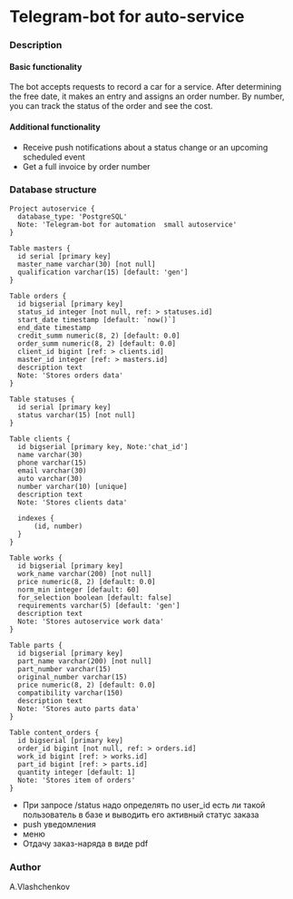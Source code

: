 # Telegram-bot for auto-service

### Description

#### Basic functionality
The bot accepts requests to record a car for a service.
After determining the free date, it makes an entry and assigns an order number.
By number, you can track the status of the order and see the cost.

#### Additional functionality
- Receive push notifications about a status change or an upcoming scheduled event
- Get a full invoice by order number

### Database structure

```
Project autoservice {
  database_type: 'PostgreSQL'
  Note: 'Telegram-bot for automation  small autoservice'
}

Table masters {
  id serial [primary key]
  master_name varchar(30) [not null]
  qualification varchar(15) [default: 'gen']
}

Table orders {
  id bigserial [primary key]
  status_id integer [not null, ref: > statuses.id]
  start_date timestamp [default: `now()`]
  end_date timestamp
  credit_summ numeric(8, 2) [default: 0.0]
  order_summ numeric(8, 2) [default: 0.0]
  client_id bigint [ref: > clients.id]
  master_id integer [ref: > masters.id]
  description text
  Note: 'Stores orders data'
}

Table statuses {
  id serial [primary key]
  status varchar(15) [not null]
}

Table clients {
  id bigserial [primary key, Note:'chat_id']
  name varchar(30)
  phone varchar(15)
  email varchar(30)
  auto varchar(30)
  number varchar(10) [unique]
  description text
  Note: 'Stores clients data'

  indexes {
      (id, number)
  }
}

Table works {
  id bigserial [primary key]
  work_name varchar(200) [not null]
  price numeric(8, 2) [default: 0.0]
  norm_min integer [default: 60]
  for_selection boolean [default: false]
  requirements varchar(5) [default: 'gen']
  description text
  Note: 'Stores autoservice work data'
}

Table parts {
  id bigserial [primary key]
  part_name varchar(200) [not null]
  part_number varchar(15)
  original_number varchar(15)
  price numeric(8, 2) [default: 0.0]
  compatibility varchar(150)
  description text
  Note: 'Stores auto parts data'
}

Table content_orders {
  id bigserial [primary key]
  order_id bigint [not null, ref: > orders.id]
  work_id bigint [ref: > works.id]
  part_id bigint [ref: > parts.id]
  quantity integer [default: 1]
  Note: 'Stores item of orders'
}
```

- При запросе /status надо определять по user_id есть ли такой пользователь в базе
и выводить его активный статус заказа
- push уведомления
- меню
- Отдачу заказ-наряда в виде pdf


### Author
A.Vlashchenkov